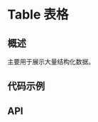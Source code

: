 <script lang="ts" setup>
import codeDemos from './codeDemos.vue';
import api from './api.vue';
</script>

# Table 表格

## 概述

主要用于展示大量结构化数据。

## 代码示例

<code-demos/>

## API

<br/>

<api/>
